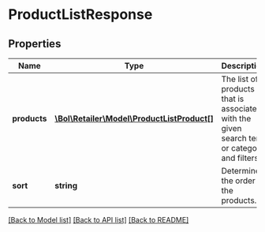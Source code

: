 # ProductListResponse

## Properties
Name | Type | Description | Notes
------------ | ------------- | ------------- | -------------
**products** | [**\Bol\Retailer\Model\ProductListProduct[]**](ProductListProduct.md) | The list of products that is associated with the given search term or category and filters. | 
**sort** | **string** | Determines the order of the products. | 

[[Back to Model list]](../README.md#documentation-for-models) [[Back to API list]](../README.md#documentation-for-api-endpoints) [[Back to README]](../README.md)


